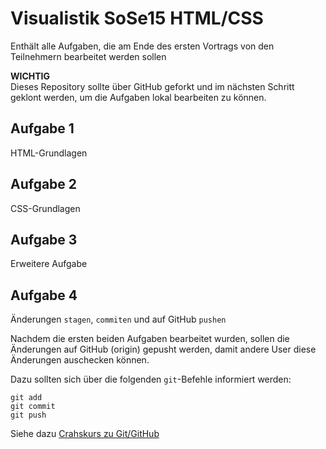 # Visualistik SoSe15 HTML/CSS

Enthält alle Aufgaben, die am Ende des ersten Vortrags von den Teilnehmern bearbeitet werden sollen  
  
  
**WICHTIG**  
Dieses Repository sollte über GitHub geforkt und im nächsten Schritt geklont werden, um die Aufgaben lokal bearbeiten zu können. 


## Aufgabe 1
HTML-Grundlagen  


## Aufgabe 2
CSS-Grundlagen  


## Aufgabe 3
Erweitere Aufgabe  


## Aufgabe 4
Änderungen `stagen`, `commiten` und auf GitHub `pushen`  

Nachdem die ersten beiden Aufgaben bearbeitet wurden, sollen die Änderungen auf GitHub (origin) gepusht werden, damit andere User diese Änderungen auschecken können.  

Dazu sollten sich über die folgenden `git`-Befehle informiert werden:  
  
  `git add`  
  `git commit`  
  `git push`  


Siehe dazu [Crahskurs zu Git/GitHub](https://github.com/jhfpereira/visualistik_sose15_html_css/wiki/Git---GitHub)

